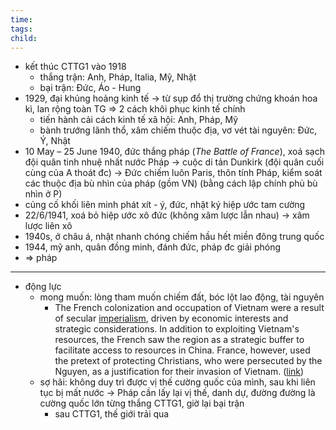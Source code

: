 ```yaml
---
time: 
tags: 
child:
---
```

- kết thúc CTTG1 vào 1918
	- thắng trận: Anh, Pháp, Italia, Mỹ, Nhật
	- bại trận: Đức, Áo - Hung
- 1929, đại khủng hoảng kinh tế -> từ sụp đổ thị trường chứng khoán hoa kì, lan rộng toàn TG => 2 cách khôi phục kinh tế chính
	- tiến hành cải cách kinh tế xã hội: Anh, Pháp, Mỹ
	- bành trướng lãnh thổ, xâm chiếm thuộc địa, vơ vét tài nguyên: Đức, Ý, Nhật
- 10 May – 25 June 1940, đức thắng pháp (*The Battle of France*), xoá sạch đội quân tinh nhuệ nhất nước Pháp -> cuộc di tản Dunkirk (đội quân cuối cùng của A thoát đc) -> Đức chiếm luôn Paris, thôn tính Pháp, kiểm soát các thuộc địa bù nhìn của pháp (gồm VN) (bằng cách lập chính phủ bù nhìn ở P)
- củng cố khối liên minh phát xít - ý, đức, nhật ký hiệp ước tam cường 
- 22/6/1941, xoá bỏ hiệp ước xô đức (không xâm lược lẫn nhau) -> xâm lược liên xô
- 1940s, ở châu á, nhật nhanh chóng chiếm hầu hết miền đông trung quốc  
- 1944, mỹ anh, quân đồng minh, đánh đức, pháp đc giải phóng
- => pháp 
---
- động lực
	- mong muốn: lòng tham muốn chiếm đất, bóc lột lao động, tài nguyên
		- The French colonization and occupation of Vietnam were a result of secular [imperialism](https://en.wikipedia.org/wiki/Imperialism "Imperialism"), driven by economic interests and strategic considerations. In addition to exploiting Vietnam's resources, the French saw the region as a strategic buffer to facilitate access to resources in China. France, however, used the pretext of protecting Christians, who were persecuted by the Nguyen, as a justification for their invasion of Vietnam. ([link](https://en.wikipedia.org/wiki/Indochina_Wars))
	- sợ hãi: không duy trì được vị thế cường quốc của mình, sau khi liên tục bị mất nước -> Pháp cần lấy lại vị thế, danh dự, đường đường là cường quốc lớn từng thắng CTTG1, giờ lại bại trận 
		- sau CTTG1, thế giới trải qua 




















